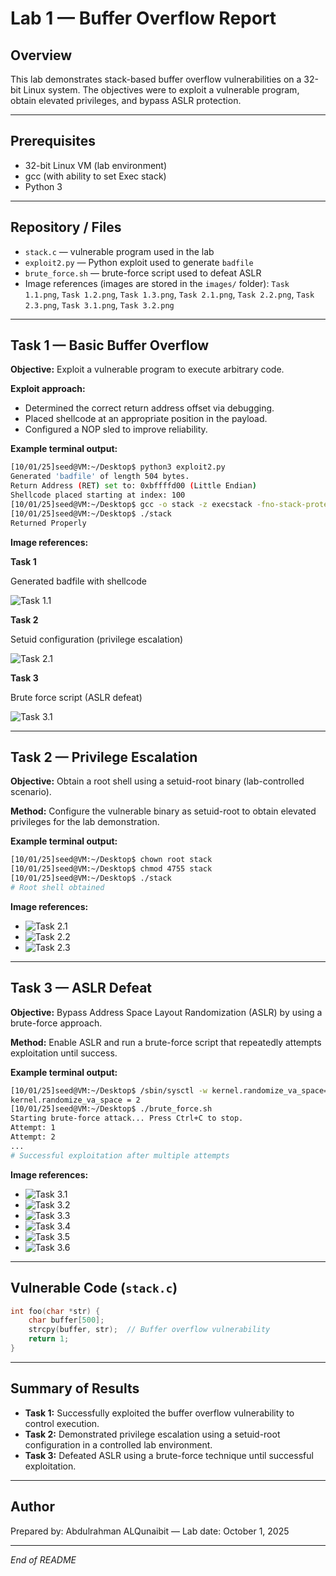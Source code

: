 # Lab 1 — Buffer Overflow Report

## Overview

This lab demonstrates stack-based buffer overflow vulnerabilities on a 32-bit Linux system. The objectives were to exploit a vulnerable program, obtain elevated privileges, and bypass ASLR protection.

---

## Prerequisites

* 32-bit Linux VM (lab environment)
* gcc (with ability to set Exec stack)
* Python 3

---

## Repository / Files

* `stack.c` — vulnerable program used in the lab
* `exploit2.py` — Python exploit used to generate `badfile`
* `brute_force.sh` — brute-force script used to defeat ASLR
* Image references (images are stored in the `images/` folder): `Task 1.1.png`, `Task 1.2.png`, `Task 1.3.png`, `Task 2.1.png`, `Task 2.2.png`, `Task 2.3.png`, `Task 3.1.png`, `Task 3.2.png`

---

## Task 1 — Basic Buffer Overflow

**Objective:** Exploit a vulnerable program to execute arbitrary code.

**Exploit approach:**

* Determined the correct return address offset via debugging.
* Placed shellcode at an appropriate position in the payload.
* Configured a NOP sled to improve reliability.

**Example terminal output:**

```bash
[10/01/25]seed@VM:~/Desktop$ python3 exploit2.py
Generated 'badfile' of length 504 bytes.
Return Address (RET) set to: 0xbffffd00 (Little Endian)
Shellcode placed starting at index: 100
[10/01/25]seed@VM:~/Desktop$ gcc -o stack -z execstack -fno-stack-protector stack.c
[10/01/25]seed@VM:~/Desktop$ ./stack
Returned Properly
```

**Image references:**

**Task 1**

Generated badfile with shellcode

![Task 1.1](images/Task%201.1.png)

**Task 2**

Setuid configuration (privilege escalation)

![Task 2.1](images/Task%202.1.png)

**Task 3**

Brute force script (ASLR defeat)

![Task 3.1](images/Task%203.1.png)

---

## Task 2 — Privilege Escalation

**Objective:** Obtain a root shell using a setuid-root binary (lab-controlled scenario).

**Method:** Configure the vulnerable binary as setuid-root to obtain elevated privileges for the lab demonstration.

**Example terminal output:**

```bash
[10/01/25]seed@VM:~/Desktop$ chown root stack
[10/01/25]seed@VM:~/Desktop$ chmod 4755 stack
[10/01/25]seed@VM:~/Desktop$ ./stack
# Root shell obtained
```

**Image references:**

* ![Task 2.1](images/Task%202.1.png)
* ![Task 2.2](images/Task%202.2.png)
* ![Task 2.3](images/Task%202.3.png)

---

## Task 3 — ASLR Defeat

**Objective:** Bypass Address Space Layout Randomization (ASLR) by using a brute-force approach.

**Method:** Enable ASLR and run a brute-force script that repeatedly attempts exploitation until success.

**Example terminal output:**

```bash
[10/01/25]seed@VM:~/Desktop$ /sbin/sysctl -w kernel.randomize_va_space=2
kernel.randomize_va_space = 2
[10/01/25]seed@VM:~/Desktop$ ./brute_force.sh
Starting brute-force attack... Press Ctrl+C to stop.
Attempt: 1
Attempt: 2
...
# Successful exploitation after multiple attempts
```

**Image references:**

* ![Task 3.1](images/Task%203.1.png)
* ![Task 3.2](images/Task%203.2.png)
* ![Task 3.3](images/Task%203.3.png)
* ![Task 3.4](images/Task%203.4.png)
* ![Task 3.5](images/Task%203.5.png)
* ![Task 3.6](images/Task%203.6.png)

---

## Vulnerable Code (`stack.c`)

```c
int foo(char *str) {
    char buffer[500];
    strcpy(buffer, str);  // Buffer overflow vulnerability
    return 1;
}
```

---

## Summary of Results

* **Task 1:** Successfully exploited the buffer overflow vulnerability to control execution.
* **Task 2:** Demonstrated privilege escalation using a setuid-root configuration in a controlled lab environment.
* **Task 3:** Defeated ASLR using a brute-force technique until successful exploitation.

---

## Author

Prepared by: Abdulrahman ALQunaibit — Lab date: October 1, 2025

---

*End of README*
